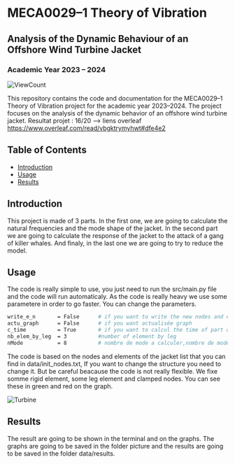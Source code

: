 # MECA0029–1 Theory of Vibration

## Analysis of the Dynamic Behaviour of an Offshore Wind Turbine Jacket

### Academic Year 2023 – 2024
![ViewCount](https://hits.seeyoufarm.com/api/count/incr/badge.svg?url=https://github.com/VictorRenkin/meca0029-1_projet_vibra&count_bg=%2379C83D&title_bg=%23555555&icon=github.svg&icon_color=%23E7E7E7&title=views&edge_flat=false)



This repository contains the code and documentation for the MECA0029–1 Theory of Vibration project for the academic year 2023–2024. The project focuses on the analysis of the dynamic behavior of an offshore wind turbine jacket. Resultat projet : 16/20 --> liens overleaf https://www.overleaf.com/read/vbgktrymyhwt#dfe4e2

## Table of Contents

- [Introduction](#introduction)
- [Usage](#usage)
- [Results](#results)

## Introduction

This project is made of 3 parts. In the first one, we are going to calculate the natural frequencies and the mode shape of the jacket. In the second part we are going to calculate the response of the jacket to the attack of a gang of killer whales. And finaly, in the last one we are going to try to reduce the model. 

## Usage
The code is really simple to use, you just need to run the src/main.py file and the code will run automaticaly. As the code is really heavy we use some parametere in order to go faster. You can change the parameters.

```bash
write_e_n       = False      # if you want to write the new nodes and element in a file and the answers
actu_graph      = False      # if you want actualisée graph
c_time          = True       # if you want to calcul the time of part of the programm
nb_elem_by_leg  = 3          #number of element by leg
nMode           = 8          # nombre de mode a calculer,nombre de mode inclus dans la superoposition modale max 8
```	
The code is based on the nodes and elements of the jacket list that you can find in data/init_nodes.txt, If you want to change the structure you need to change it. But be careful beacause the code is not really flexible. We fixe somme rigid element, some leg element and clamped nodes. You can see these in green and red on the graph.

![Turbine](picture/readme/turbine.png)  

## Results

The result are going to be shown in the terminal and on the graphs. The graphs are going to be saved in the folder picture and the results are going to be saved in the folder data/results.
